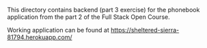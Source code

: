 This directory contains backend (part 3 exercise) for the phonebook application from the part 2 of the Full Stack Open Course.

Working application can be found at https://sheltered-sierra-81794.herokuapp.com/
